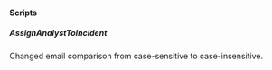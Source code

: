 
#### Scripts
##### AssignAnalystToIncident
Changed email comparison from case-sensitive to case-insensitive.

